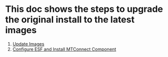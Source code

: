 # This doc shows the steps to upgrade the original install to the latest images
 
 1. [Update Images](upgrade_images.md)
 2. [Configure ESF and Install MTConnect Component](install_mtconnect.md)